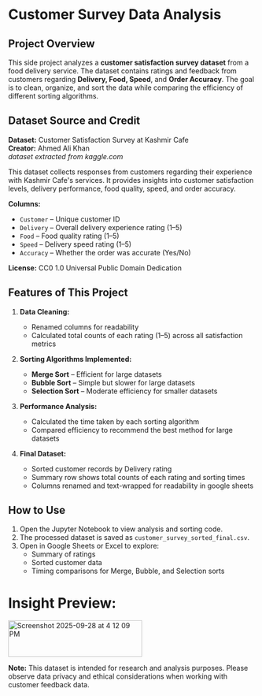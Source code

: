 # Customer Survey Data Analysis

## Project Overview
This side project analyzes a **customer satisfaction survey dataset** from a food delivery service. The dataset contains ratings and feedback from customers regarding **Delivery, Food, Speed**, and **Order Accuracy**. The goal is to clean, organize, and sort the data while comparing the efficiency of different sorting algorithms.


## Dataset Source and Credit
**Dataset:** Customer Satisfaction Survey at Kashmir Cafe  
**Creator:** Ahmed Ali Khan  
_dataset extracted from kaggle.com_

This dataset collects responses from customers regarding their experience with Kashmir Cafe's services. It provides insights into customer satisfaction levels, delivery performance, food quality, speed, and order accuracy.

**Columns:**
- `Customer` – Unique customer ID  
- `Delivery` – Overall delivery experience rating (1–5)  
- `Food` – Food quality rating (1–5)  
- `Speed` – Delivery speed rating (1–5)  
- `Accuracy` – Whether the order was accurate (Yes/No)  

**License:** CC0 1.0 Universal Public Domain Dedication  


## Features of This Project
1. **Data Cleaning:**  
   - Renamed columns for readability  
   - Calculated total counts of each rating (1–5) across all satisfaction metrics  

2. **Sorting Algorithms Implemented:**  
   - **Merge Sort** – Efficient for large datasets  
   - **Bubble Sort** – Simple but slower for large datasets  
   - **Selection Sort** – Moderate efficiency for smaller datasets  

3. **Performance Analysis:**  
   - Calculated the time taken by each sorting algorithm  
   - Compared efficiency to recommend the best method for large datasets  

4. **Final Dataset:**  
   - Sorted customer records by Delivery rating  
   - Summary row shows total counts of each rating and sorting times  
   - Columns renamed and text-wrapped for readability in google sheets  

## How to Use
1. Open the Jupyter Notebook to view analysis and sorting code.  
2. The processed dataset is saved as `customer_survey_sorted_final.csv`.  
3. Open in Google Sheets or Excel to explore:  
   - Summary of ratings  
   - Sorted customer data  
   - Timing comparisons for Merge, Bubble, and Selection sorts  

# Insight Preview:

<img width="272" height="74" alt="Screenshot 2025-09-28 at 4 12 09 PM" src="https://github.com/user-attachments/assets/14112aae-ca77-4254-a6c1-6ac9b0d6f07b" />


**Note:** This dataset is intended for research and analysis purposes. Please observe data privacy and ethical considerations when working with customer feedback data.
